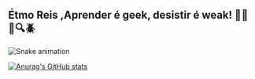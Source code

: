 ## Étmo Reis ,Aprender é geek, desistir é weak! 🚀💡 :eyes::mag::beetle:



![Snake animation](https://github.com/LuigiGF/LuigiGF/blob/output/github-contribution-grid-snake.svg)


[![Anurag's GitHub stats](https://github-readme-stats.vercel.app/api?username=EtmoReis)](https://github.com/EtmoReis/github-readme-stats)

